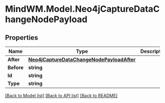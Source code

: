 # MindWM.Model.Neo4jCaptureDataChangeNodePayload

## Properties

Name | Type | Description | Notes
------------ | ------------- | ------------- | -------------
**After** | [**Neo4jCaptureDataChangeNodePayloadAfter**](Neo4jCaptureDataChangeNodePayloadAfter.md) |  | 
**Before** | **string** |  | 
**Id** | **string** |  | 
**Type** | **string** |  | 

[[Back to Model list]](../README.md#documentation-for-models) [[Back to API list]](../README.md#documentation-for-api-endpoints) [[Back to README]](../README.md)

